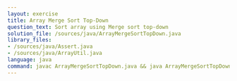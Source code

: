 ```yaml
---
layout: exercise
title: Array Merge Sort Top-Down
question_text: Sort array using Merge sort top-down
solution_file: /sources/java/ArrayMergeSortTopDown.java
library_files:
- /sources/java/Assert.java
- /sources/java/ArrayUtil.java
language: java
command: javac ArrayMergeSortTopDown.java && java ArrayMergeSortTopDown
---
```

